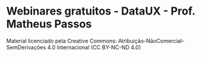 # Webinares gratuitos - DataUX - Prof. Matheus Passos
Material licenciado pela Creative Commons: Atribuição-NãoComercial-SemDerivações 4.0 Internacional (CC BY-NC-ND 4.0)
